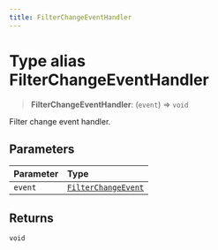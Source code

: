 ```yaml
---
title: FilterChangeEventHandler
---
```


# Type alias FilterChangeEventHandler

> **FilterChangeEventHandler**: (`event`) => `void`

Filter change event handler.

## Parameters

| Parameter | Type |
| :------ | :------ |
| `event` | [`FilterChangeEvent`](type-alias.FilterChangeEvent.md) |

## Returns

`void`
